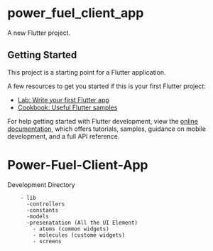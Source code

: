 # power_fuel_client_app

A new Flutter project.

## Getting Started

This project is a starting point for a Flutter application.

A few resources to get you started if this is your first Flutter project:

- [Lab: Write your first Flutter app](https://docs.flutter.dev/get-started/codelab)
- [Cookbook: Useful Flutter samples](https://docs.flutter.dev/cookbook)

For help getting started with Flutter development, view the
[online documentation](https://docs.flutter.dev/), which offers tutorials,
samples, guidance on mobile development, and a full API reference.
# Power-Fuel-Client-App

Development Directory 
  
        - lib
          -controllers
          -constants
          -models
          -presenatation (All the UI Element)
            - atoms (common widgets)
            - molecules (custome widgets)
            - screens 
		
	
